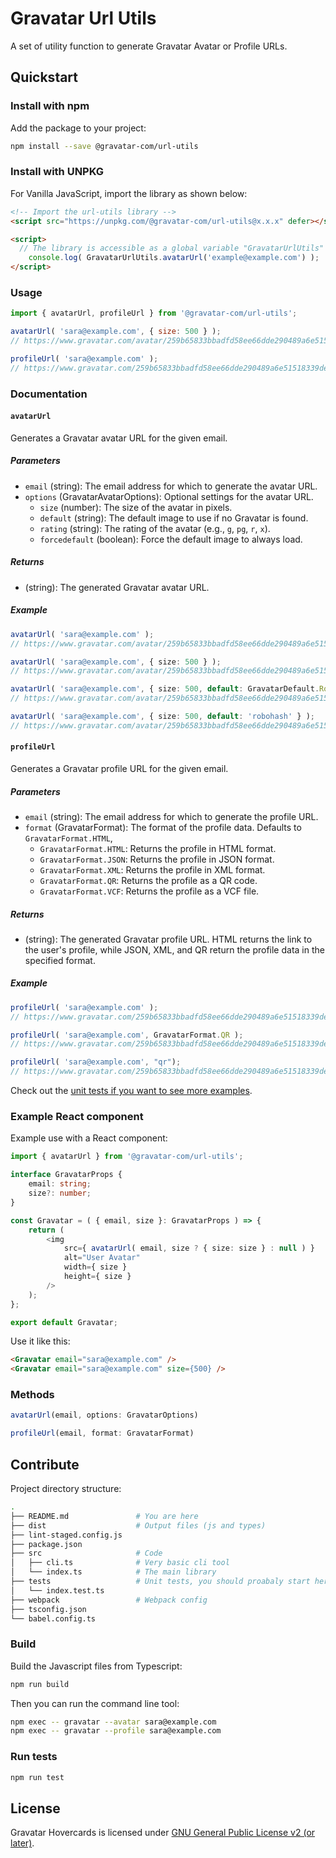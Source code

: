 # Gravatar Url Utils

A set of utility function to generate Gravatar Avatar or Profile URLs.

## Quickstart

### Install with npm

Add the package to your project:

```sh
npm install --save @gravatar-com/url-utils
```

### Install with UNPKG

For Vanilla JavaScript, import the library as shown below:

```html
<!-- Import the url-utils library -->
<script src="https://unpkg.com/@gravatar-com/url-utils@x.x.x" defer></script>

<script>
  // The library is accessible as a global variable "GravatarUrlUtils"
	console.log( GravatarUrlUtils.avatarUrl('example@example.com') );
</script>
```

### Usage

```js
import { avatarUrl, profileUrl } from '@gravatar-com/url-utils';

avatarUrl( 'sara@example.com', { size: 500 } );
// https://www.gravatar.com/avatar/259b65833bbadfd58ee66dde290489a6e51518339de4886d2331027751f0913a?size=500

profileUrl( 'sara@example.com' );
// https://www.gravatar.com/259b65833bbadfd58ee66dde290489a6e51518339de4886d2331027751f0913a
```

### Documentation

#### `avatarUrl`

Generates a Gravatar avatar URL for the given email.

##### Parameters

-   `email` (string): The email address for which to generate the avatar URL.
-   `options` (GravatarAvatarOptions): Optional settings for the avatar URL.
    -   `size` (number): The size of the avatar in pixels.
    -   `default` (string): The default image to use if no Gravatar is found.
    -   `rating` (string): The rating of the avatar (e.g., `g`, `pg`, `r`, `x`).
    -   `forcedefault` (boolean): Force the default image to always load.

##### Returns

-   (string): The generated Gravatar avatar URL.

##### Example

```ts
avatarUrl( 'sara@example.com' );
// https://www.gravatar.com/avatar/259b65833bbadfd58ee66dde290489a6e51518339de4886d2331027751f0913a

avatarUrl( 'sara@example.com', { size: 500 } );
// https://www.gravatar.com/avatar/259b65833bbadfd58ee66dde290489a6e51518339de4886d2331027751f0913a?size=500

avatarUrl( 'sara@example.com', { size: 500, default: GravatarDefault.Robohash } );
// https://www.gravatar.com/avatar/259b65833bbadfd58ee66dde290489a6e51518339de4886d2331027751f0913a?size=500&default=robohash

avatarUrl( 'sara@example.com', { size: 500, default: 'robohash' } );
// https://www.gravatar.com/avatar/259b65833bbadfd58ee66dde290489a6e51518339de4886d2331027751f0913a?size=500&default=robohash
```

#### `profileUrl`

Generates a Gravatar profile URL for the given email.

##### Parameters

-   `email` (string): The email address for which to generate the profile URL.
-   `format` (GravatarFormat): The format of the profile data. Defaults to `GravatarFormat.HTML`,
    -   `GravatarFormat.HTML`: Returns the profile in HTML format.
    -   `GravatarFormat.JSON`: Returns the profile in JSON format.
    -   `GravatarFormat.XML`: Returns the profile in XML format.
    -   `GravatarFormat.QR`: Returns the profile as a QR code.
    -   `GravatarFormat.VCF`: Returns the profile as a VCF file.

##### Returns

-   (string): The generated Gravatar profile URL. HTML returns the link to the user's profile, while JSON, XML, and QR return the profile data in the specified format.

##### Example

```ts
profileUrl( 'sara@example.com' );
// https://www.gravatar.com/259b65833bbadfd58ee66dde290489a6e51518339de4886d2331027751f0913a

profileUrl( 'sara@example.com', GravatarFormat.QR );
// https://www.gravatar.com/259b65833bbadfd58ee66dde290489a6e51518339de4886d2331027751f0913a.qr

profileUrl( 'sara@example.com', "qr");
// https://www.gravatar.com/259b65833bbadfd58ee66dde290489a6e51518339de4886d2331027751f0913a.qr
```

Check out the [unit tests if you want to see more examples](tests/index.test.ts).

### Example React component

Example use with a React component:

```typescript
import { avatarUrl } from '@gravatar-com/url-utils';

interface GravatarProps {
	email: string;
	size?: number;
}

const Gravatar = ( { email, size }: GravatarProps ) => {
	return (
		<img
			src={ avatarUrl( email, size ? { size: size } : null ) }
			alt="User Avatar"
			width={ size }
			height={ size }
		/>
	);
};

export default Gravatar;
```

Use it like this:

```html
<Gravatar email="sara@example.com" />
<Gravatar email="sara@example.com" size={500} />
```

### Methods

```js
avatarUrl(email, options: GravatarOptions)
```

```js
profileUrl(email, format: GravatarFormat)
```

## Contribute

Project directory structure:

```sh
.
├── README.md               # You are here
├── dist                    # Output files (js and types)
├── lint-staged.config.js
├── package.json
├── src                     # Code
│   ├── cli.ts              # Very basic cli tool
│   └── index.ts            # The main library
├── tests                   # Unit tests, you should proabaly start here
│   └── index.test.ts
├── webpack                 # Webpack config
├── tsconfig.json
└── babel.config.ts
```

### Build

Build the Javascript files from Typescript:

```sh
npm run build
```

Then you can run the command line tool:

```sh
npm exec -- gravatar --avatar sara@example.com
npm exec -- gravatar --profile sara@example.com
```

### Run tests

```sh
npm run test
```

## License

Gravatar Hovercards is licensed under [GNU General Public License v2 (or later)](../../../docs/LICENSE.md).
